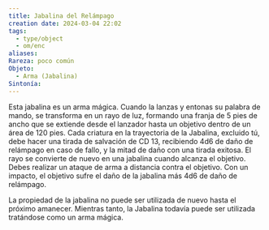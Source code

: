```yaml
---
title: Jabalina del Relámpago
creation date: 2024-03-04 22:02
tags:
  - type/object
  - om/enc
aliases: 
Rareza: poco común
Objeto:
  - Arma (Jabalina)
Sintonía:
---
```

Esta jabalina es un arma mágica. Cuando la lanzas y entonas su palabra de mando, se transforma en un rayo de luz, formando una franja de 5 pies de ancho que se extiende desde el lanzador hasta un objetivo dentro de un área de 120 pies. Cada criatura en la trayectoria de la Jabalina, excluido tú, debe hacer una tirada de salvación de CD 13, recibiendo 4d6 de daño de relámpago en caso de fallo, y la mitad de daño con una tirada exitosa. El rayo se convierte de nuevo en una jabalina cuando alcanza el objetivo. Debes realizar un ataque de arma a distancia contra el objetivo. Con un impacto, el objetivo sufre el daño de la jabalina más 4d6 de daño de relámpago.

La propiedad de la jabalina no puede ser utilizada de nuevo hasta el próximo amanecer. Mientras tanto, la Jabalina todavía puede ser utilizada tratándose como un arma mágica.